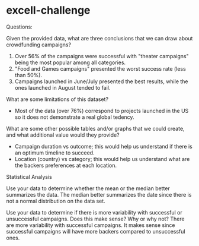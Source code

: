 # excell-challenge

Questions:

Given the provided data, what are three conclusions that we can draw about crowdfunding campaigns?

1) Over 56% of the campaigns were successful with "theater campaigns" being the most popular among all categories.   
2) "Food and Games campaigns" presented the worst success rate (less than 50%). 
3) Campaigns launched in June/July presented the best results, while the ones launched in August tended to fail.    

What are some limitations of this dataset?
- Most of the data (over 76%) correspond to projects launched in the US so it does not demonstrate a real global tedency. 

What are some other possible tables and/or graphs that we could create, and what additional value would they provide?
- Campaign duration vs outcome; this would help us understand if there is an optimum timeline to succeed. 
- Location (country) vs category; this would help us understand what are the backers preferences at each location.  

Statistical Analysis

Use your data to determine whether the mean or the median better summarizes the data.
The median better summarizes the date since there is not a normal distribution on the data set.  

Use your data to determine if there is more variability with successful or unsuccessful campaigns. Does this make sense? Why or why not?
There are more variability with successful campaigns. It makes sense since successful campaigns will have more backers compared to unsuccessful ones.   
